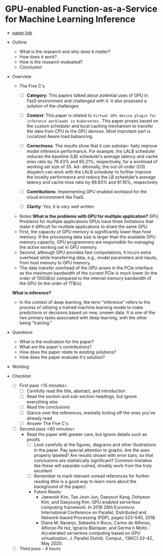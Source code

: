 # GPU-enabled Function-as-a-Service for Machine Learning Inference
* [paper link](https://arxiv.org/abs/2303.05601)
* Outline
  * What is the research and why does it matter?
  * How does it work?
  * How is the research evaluated?
  * Conclusion
* Overview
  * The Five C's
     - [ ] **Category**: 
     This papers talked about potential uses of GPU in FasS environment and challenged with it. It also proposed a solution of the challenges

     - [ ] **Context**: 
     This paper is related to `Virtual GPU device plugin for inference workloads in Kubernetes.` This paper proses based on the custom scheduler and local caching mechanism to transfer the data from CPU to the GPU devices. Most improtant part is Localized Aware load babancing. 
     - [ ] **Correctness**: 
     The results show that it can substan- tially improve model inference performance. For example, the LALB scheduler reduces the baseline (LB) scheduler’s average latency and cache miss ratio by 79.43% and 65.21%, respectively, for a workload of working set size of 35. Ad- ditionally, the out-of-order (O3) dispatch can work with the LALB scheduler to further improve the locality performance and reduce the LB scheduler’s average latency and cache miss ratio by 96.93% and 81.16%, respectively
     - [ ] **Contributions**: 
     Implementing GPU enabled worklaod for the cloud environment like FaaS. 
     - [ ] **Clarity**: 
     Yes; it is very well written
   * Notes
   **What is the problems with GPU for multiple application?**
   GPU Problems for multiple applications
   GPUs have three limitations that make it difficult for multiple applications to share the same GPU.
   * First, the capacity of GPU memory is significantly lower than host memory. If the processing data size is larger than the available GPU memory capacity, GPU programmers are responsible for managing the active working set in GPU memory. 
   * Second, although GPU provides fast computations, it incurs extra overhead while transferring data, e.g., model parameters and inputs, from host memory to GPU memory. 
   * The data transfer overhead of the GPU arises in the PCIe interface as the maximum bandwidth of the current PCIe is much lower (in the order of 100GB/s) compared to the internal memory bandwidth of the GPU (in the order of 1TB/s).

   **What is inference?** 
   * In the context of deep learning, the term "inference" refers to the process of utilizing a trained machine learning model to make predictions or decisions based on new, unseen data. It is one of the two primary tasks associated with deep learning, with the other being "training."

   
* Questions
   * What is the motivation for the paper?
   * What are the paper's contributions?
   * How does the paper relate to existing solutions?
   * How does the paper evaluate it's solution?
*  Worklog
* Checklist
   - [ ] First pass <15 minutes>
      - [ ] Carefully read the title, abstract, and introduction
      - [ ] Read the section and sub-section headings, but ignore everything else
      - [ ] Read the conclusions
      - [ ] Glance over the references, mentally ticking off the ones you’ve already read
      - [ ] Answer The Five C's
   - [ ] Second pass <60 minutes>
      * Read the paper with greater care, but ignore details such as proofs
        - [ ] Look carefully at the figures, diagrams and other illustrations in the paper. Pay special attention to graphs. Are the axes properly labeled? Are results shown with error bars, so that conclusions are statistically significant? Common mistakes like these will separate rushed, shoddy work from the truly excellent
        - [ ] Remember to mark relevant unread references for further reading (this is a good way to learn more about the background of the paper).
        * Future Reads:
            * Jaewook Kim, Tae Joon Jun, Daeyoun Kang, Dohyeun Kim, and Daeyoung Kim. GPU enabled serverless computing framework. In 2018 26th Euromicro International Conference on Parallel, Distributed and Network-based Processing (PDP), pages 533–540, 2018.
            * Diana M. Naranjo, Sebastia ́n Risco, Carlos de Alfonso, Alfonso Pe ́rez,
Ignacio Blanquer, and Germa ́n Molto ́. Accelerated serverless computing based on GPU virtualization. J. Parallel Distrib. Comput., 139(C):32–42, May 2020.
  - [ ] Third pass - 4 hours
